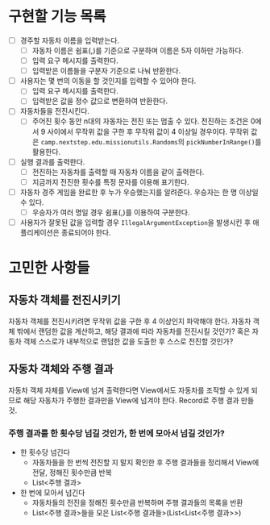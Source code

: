 # 구현할 기능 목록
- [ ] 경주할 자동차 이름을 입력받는다.
	- [ ] 자동차 이름은 쉼표(,)를 기준으로 구분하며 이름은 5자 이하만 가능하다.
	- [ ] 입력 요구 메시지를 출력한다.
	- [ ] 입력받은  이름들을 구분자 기준으로 나눠 반환한다.
- [ ] 사용자는 몇 번의 이동을 할 것인지를 입력할 수 있어야 한다.
	- [ ] 입력 요구 메시지를 출력한다.
	- [ ] 입력받은 값을 정수 값으로 변환하여 반환한다.
- [ ] 자동차들을 전진시킨다.
	- [ ] 주어진 횟수 동안 n대의 자동차는 전진 또는 멈출 수 있다. 전진하는 조건은 0에서 9 사이에서 무작위 값을 구한 후 무작위 값이 4 이상일 경우이다. 무작위 값은 `camp.nextstep.edu.missionutils.Randoms`의 `pickNumberInRange()`를 활용한다.
- [ ] 실행 결과를 출력한다.
	- [ ] 전진하는 자동차를 출력할 때 자동차 이름을 같이 출력한다.
	- [ ] 지금까지 전진한 횟수를 특정 문자를 이용해 표기한다.
- [ ] 자동차 경주 게임을 완료한 후 누가 우승했는지를 알려준다. 우승자는 한 명 이상일 수 있다.
	- [ ] 우승자가 여러 명일 경우 쉼표(,)를 이용하여 구분한다.
- [ ] 사용자가 잘못된 값을 입력할 경우 `IllegalArgumentException`을 발생시킨 후 애플리케이션은 종료되어야 한다.
# 고민한 사항들
## 자동차 객체를 전진시키기
자동차 객체를 전진시키려면 무작위 값을 구한 후 4 이상인지 파악해야 한다.
자동차 객체 밖에서 랜덤한 값을 계산하고, 해당 결과에 따라 자동차를 전진시킬 것인가?
혹은 자동차 객체 스스로가 내부적으로 랜덤한 값을 도출한 후 스스로 전진할 것인가?
## 자동차 객체와 주행 결과
자동차 객체 자체를 View에 넘겨 출력한다면 View에서도 자동차를 조작할 수 있게 되므로 해당 자동차가 주행한 결과만을 View에 넘겨야 한다. Record로 주행 결과 만들 것.
### 주행 결과를 한 횟수당 넘길 것인가, 한 번에 모아서 넘길 것인가?
- 한 횟수당 넘긴다
	- 자동차들을 한 번씩 전진할 지 말지 확인한 후 주행 결과들을 정리해서 View에 전달, 정해진 횟수만큼 반복
	- List<주행 결과>
- 한 번에 모아서 넘긴다
	- 자동차들의 전진을 정해진 횟수만큼 반복하며 주행 결과들의 목록을 반환
	- List<주행 결과>들을 모은 List<주행 결과들>(List<List<주행 결과>>)
